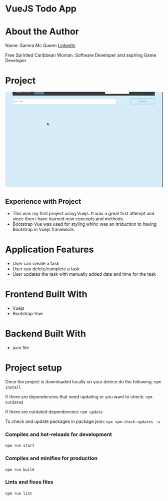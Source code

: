 # VueJS Todo App

# About the Author
Name: Samira Mc Queen
[LinkedIn](https://www.linkedin.com/in/samira-mc-queen-1882431a7/)

Free Spririted Caribbean Woman.
Software Developer and aspiring Game Developer

# Project 
![Video](./public/todo-app.gif)

## Experience with Project
- This was my first project using Vuejs. It was a great first attempt and since then i have learned new concepts and methods.
- Bootstrap Vue was used for styling whihc was an itriduction to having Bootstrap in Vuejs framework.

# Application Features
- User can create a task
- User can delete/complete a task
- User updates the task with manually added date and time for the task

# Frontend Built With
- Vuejs
- Bootstrap-Vue

# Backend Built With
- json file

# Project setup
Once the project is downloaded locally on your device do the following:
`
npm install
`

If there are dependencies that need updating or you want to check:
`
npm outdated
`

If there are outdated dependencies:
`
npm update
`

To check and update packages in package.json:
`
npx npm-check-updates -u
`

### Compiles and hot-reloads for development
`
npm run start
`

### Compiles and minifies for production
`
npm run build
`

### Lints and fixes files
`
npm run lint
`
